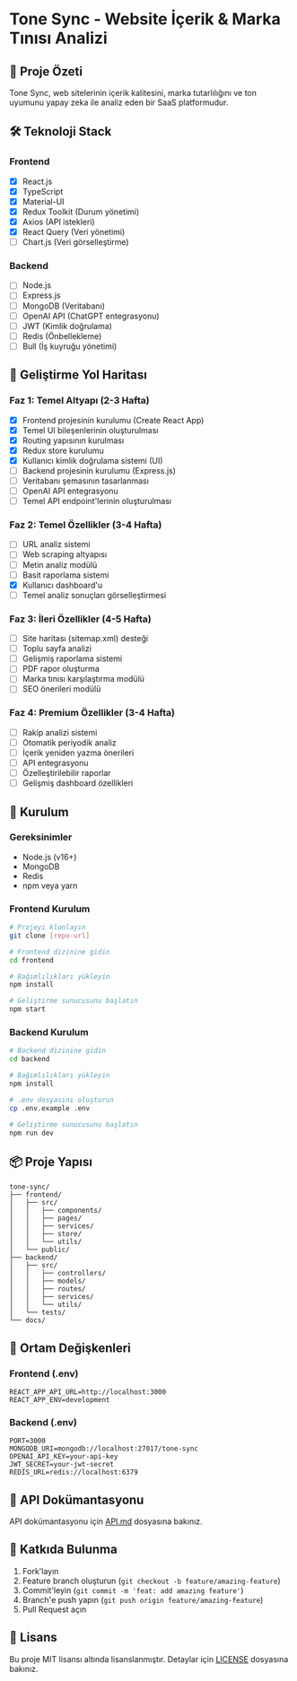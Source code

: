 # Tone Sync - Website İçerik & Marka Tınısı Analizi

## 🎯 Proje Özeti
Tone Sync, web sitelerinin içerik kalitesini, marka tutarlılığını ve ton uyumunu yapay zeka ile analiz eden bir SaaS platformudur.

## 🛠️ Teknoloji Stack

### Frontend
- [x] React.js
- [x] TypeScript
- [x] Material-UI
- [x] Redux Toolkit (Durum yönetimi)
- [x] Axios (API istekleri)
- [x] React Query (Veri yönetimi)
- [ ] Chart.js (Veri görselleştirme)

### Backend
- [ ] Node.js
- [ ] Express.js
- [ ] MongoDB (Veritabanı)
- [ ] OpenAI API (ChatGPT entegrasyonu)
- [ ] JWT (Kimlik doğrulama)
- [ ] Redis (Önbellekleme)
- [ ] Bull (İş kuyruğu yönetimi)

## 📍 Geliştirme Yol Haritası

### Faz 1: Temel Altyapı (2-3 Hafta)
- [x] Frontend projesinin kurulumu (Create React App)
- [x] Temel UI bileşenlerinin oluşturulması
- [x] Routing yapısının kurulması
- [x] Redux store kurulumu
- [x] Kullanıcı kimlik doğrulama sistemi (UI)
- [ ] Backend projesinin kurulumu (Express.js)
- [ ] Veritabanı şemasının tasarlanması
- [ ] OpenAI API entegrasyonu
- [ ] Temel API endpoint'lerinin oluşturulması

### Faz 2: Temel Özellikler (3-4 Hafta)
- [ ] URL analiz sistemi
- [ ] Web scraping altyapısı
- [ ] Metin analiz modülü
- [ ] Basit raporlama sistemi
- [x] Kullanıcı dashboard'u
- [ ] Temel analiz sonuçları görselleştirmesi

### Faz 3: İleri Özellikler (4-5 Hafta)
- [ ] Site haritası (sitemap.xml) desteği
- [ ] Toplu sayfa analizi
- [ ] Gelişmiş raporlama sistemi
- [ ] PDF rapor oluşturma
- [ ] Marka tınısı karşılaştırma modülü
- [ ] SEO önerileri modülü

### Faz 4: Premium Özellikler (3-4 Hafta)
- [ ] Rakip analizi sistemi
- [ ] Otomatik periyodik analiz
- [ ] İçerik yeniden yazma önerileri
- [ ] API entegrasyonu
- [ ] Özelleştirilebilir raporlar
- [ ] Gelişmiş dashboard özellikleri

## 🚀 Kurulum

### Gereksinimler
- Node.js (v16+)
- MongoDB
- Redis
- npm veya yarn

### Frontend Kurulum
```bash
# Projeyi klonlayın
git clone [repo-url]

# Frontend dizinine gidin
cd frontend

# Bağımlılıkları yükleyin
npm install

# Geliştirme sunucusunu başlatın
npm start
```

### Backend Kurulum
```bash
# Backend dizinine gidin
cd backend

# Bağımlılıkları yükleyin
npm install

# .env dosyasını oluşturun
cp .env.example .env

# Geliştirme sunucusunu başlatın
npm run dev
```

## 📦 Proje Yapısı

```
tone-sync/
├── frontend/
│   ├── src/
│   │   ├── components/
│   │   ├── pages/
│   │   ├── services/
│   │   ├── store/
│   │   └── utils/
│   └── public/
├── backend/
│   ├── src/
│   │   ├── controllers/
│   │   ├── models/
│   │   ├── routes/
│   │   ├── services/
│   │   └── utils/
│   └── tests/
└── docs/
```

## 🔑 Ortam Değişkenleri

### Frontend (.env)
```
REACT_APP_API_URL=http://localhost:3000
REACT_APP_ENV=development
```

### Backend (.env)
```
PORT=3000
MONGODB_URI=mongodb://localhost:27017/tone-sync
OPENAI_API_KEY=your-api-key
JWT_SECRET=your-jwt-secret
REDIS_URL=redis://localhost:6379
```

## 📝 API Dokümantasyonu
API dokümantasyonu için [API.md](./docs/API.md) dosyasına bakınız.

## 🤝 Katkıda Bulunma
1. Fork'layın
2. Feature branch oluşturun (`git checkout -b feature/amazing-feature`)
3. Commit'leyin (`git commit -m 'feat: add amazing feature'`)
4. Branch'e push yapın (`git push origin feature/amazing-feature`)
5. Pull Request açın

## 📄 Lisans
Bu proje MIT lisansı altında lisanslanmıştır. Detaylar için [LICENSE](LICENSE) dosyasına bakınız.


